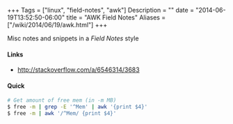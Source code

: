 +++
Tags = ["linux", "field-notes", "awk"]
Description = ""
date = "2014-06-19T13:52:50-06:00"
title = "AWK Field Notes"
Aliases = ["/wiki/2014/06/19/awk.html"]
+++

Misc notes and snippets in a _Field Notes_ style
<!--more-->

#### Links
  * http://stackoverflow.com/a/6546314/3683

#### Quick
~~~ bash
# Get amount of free mem (in -m MB)
$ free -m | grep -E '^Mem' | awk '{print $4}'
$ free -m | awk '/^Mem/ {print $4}'
~~~
